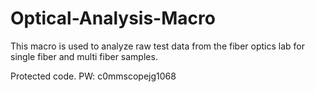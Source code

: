 # Optical-Analysis-Macro
This macro is used to analyze raw test data from the fiber optics lab for single fiber and multi fiber samples.

Protected code. PW: c0mmscopejg1068
